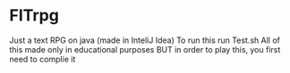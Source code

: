 # FITrpg
Just a text RPG on java (made in InteliJ Idea)
To run this run Test.sh
All of this made only in educational purposes
BUT in order to play this, you first need to complie it

